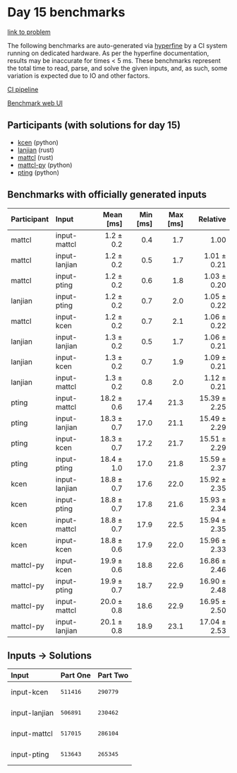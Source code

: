 # Day 15 benchmarks

[link to problem](https://adventofcode.com/2023/day/15)

The following benchmarks are auto-generated via
[hyperfine](https://github.com/sharkdp/hyperfine) by a CI system running on
dedicated hardware. As per the hyperfine documentation, results may be
inaccurate for times < 5 ms. These benchmarks represent the total time to read,
parse, and solve the given inputs, and, as such, some variation is expected due
to IO and other factors.

[CI pipeline](http://ci.papercode.net:8080/teams/main/pipelines/aoc2023)

[Benchmark web UI](https://aoc.ancalagon.black)


## Participants (with solutions for day 15)

- [kcen](https://github.com/kcen/aoc2023) (python)
- [lanjian](https://github.com/lanjian/aoc-2023) (rust)
- [mattcl](https://github.com/mattcl/aoc2023) (rust)
- [mattcl-py](https://github.com/mattcl/aoc2023-py) (python)
- [pting](https://github.com/pting/aoc2023) (python)


## Benchmarks with officially generated inputs

| Participant | Input | Mean [ms] | Min [ms] | Max [ms] | Relative |
|:---|:---|---:|---:|---:|---:|
| mattcl | input-mattcl | 1.2 ± 0.2 | 0.4 | 1.7 | 1.00 |
| mattcl | input-lanjian | 1.2 ± 0.2 | 0.5 | 1.7 | 1.01 ± 0.21 |
| mattcl | input-pting | 1.2 ± 0.2 | 0.6 | 1.8 | 1.03 ± 0.20 |
| lanjian | input-pting | 1.2 ± 0.2 | 0.7 | 2.0 | 1.05 ± 0.22 |
| mattcl | input-kcen | 1.2 ± 0.2 | 0.7 | 2.1 | 1.06 ± 0.22 |
| lanjian | input-lanjian | 1.3 ± 0.2 | 0.5 | 1.7 | 1.06 ± 0.21 |
| lanjian | input-kcen | 1.3 ± 0.2 | 0.7 | 1.9 | 1.09 ± 0.21 |
| lanjian | input-mattcl | 1.3 ± 0.2 | 0.8 | 2.0 | 1.12 ± 0.21 |
| pting | input-mattcl | 18.2 ± 0.6 | 17.4 | 21.3 | 15.39 ± 2.25 |
| pting | input-lanjian | 18.3 ± 0.7 | 17.0 | 21.1 | 15.49 ± 2.29 |
| pting | input-kcen | 18.3 ± 0.7 | 17.2 | 21.7 | 15.51 ± 2.29 |
| pting | input-pting | 18.4 ± 1.0 | 17.0 | 21.8 | 15.59 ± 2.37 |
| kcen | input-lanjian | 18.8 ± 0.7 | 17.6 | 22.0 | 15.92 ± 2.35 |
| kcen | input-pting | 18.8 ± 0.7 | 17.8 | 21.6 | 15.93 ± 2.34 |
| kcen | input-mattcl | 18.8 ± 0.7 | 17.9 | 22.5 | 15.94 ± 2.35 |
| kcen | input-kcen | 18.8 ± 0.6 | 17.9 | 22.0 | 15.96 ± 2.33 |
| mattcl-py | input-kcen | 19.9 ± 0.6 | 18.8 | 22.6 | 16.86 ± 2.46 |
| mattcl-py | input-pting | 19.9 ± 0.7 | 18.7 | 22.9 | 16.90 ± 2.48 |
| mattcl-py | input-mattcl | 20.0 ± 0.8 | 18.6 | 22.9 | 16.95 ± 2.50 |
| mattcl-py | input-lanjian | 20.1 ± 0.8 | 18.9 | 23.1 | 17.04 ± 2.53 |


## Inputs -> Solutions

| Input | Part One | Part Two |
|:---|:---|:---|
|input-kcen|<pre>511416</pre>|<pre>290779</pre>|
|input-lanjian|<pre>506891</pre>|<pre>230462</pre>|
|input-mattcl|<pre>517015</pre>|<pre>286104</pre>|
|input-pting|<pre>513643</pre>|<pre>265345</pre>|